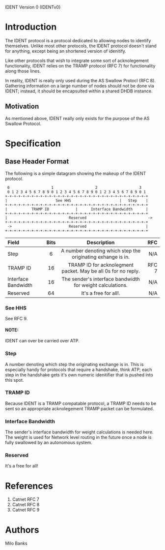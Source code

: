 IDENT Version 0 (IDENTv0)

# Introduction
The IDENT protocol is a protocol dedicated to allowing nodes to identify themselves. Unlike most other
protocols, the IDENT protocol doesn't stand for anything, except being an shortened version of idenitify.

Like other protocols that wish to integrate some sort of acknolegement functionality, IDENT relies on
the TRAMP protocol (RFC 7) for functionality along those lines.

In reality, IDENT is really only used during the AS Swallow Protocl (RFC 8). Gathering information on
a large number of nodes should not be done via IDENT; instead, it should be encapsulted within a shared
DHDB instance.

## Motivation
As mentioned above, IDENT really only exists for the purpose of the AS Swallow Protocol.

# Specification

## Base Header Format
The following is a simple datagram showing the makeup of the IDENT protocol.

~~~
 0                   1                   2                   3
 0 1 2 3 4 5 6 7 8 9 0 1 2 3 4 5 6 7 8 9 0 1 2 3 4 5 6 7 8 9 0 1
+-+-+-+-+-+-+-+-+-+-+-+-+-+-+-+-+-+-+-+-+-+-+-+-+-+-+-+-+-+-+-+-+
|                      See HHS                      |   Step    |
+-+-+-+-+-+-+-+-+-+-+-+-+-+-+-+-+-+-+-+-+-+-+-+-+-+-+-+-+-+-+-+-+
|           TRAMP ID            |      Interface Bandwidth      |
+-+-+-+-+-+-+-+-+-+-+-+-+-+-+-+-+-+-+-+-+-+-+-+-+-+-+-+-+-+-+-+-+
|                            Reserved                            ->
+-+-+-+-+-+-+-+-+-+-+-+-+-+-+-+-+-+-+-+-+-+-+-+-+-+-+-+-+-+-+-+-+
 ->                          Reserved                           |
+-+-+-+-+-+-+-+-+-+-+-+-+-+-+-+-+-+-+-+-+-+-+-+-+-+-+-+-+-+-+-+-+
~~~

| Field | Bits | Description | RFC |
| :---- | :--: | :---------: | --: |
| Step | 6 | A number denoting which step the originating exhange is in. | N/A |
| TRAMP ID | 16 | TRAMP ID for acknolegment packet. May be all 0s for no reply. | RFC 7 |
| Interface Bandwidth | 16 | The sender's interface bandwidth for weight calculations. | N/A |
| Reserved | 64 | It's a free for all!. | N/A |

### See HHS
See RFC 9.

#### NOTE:
IDENT can over be carried over ATP.

### Step
A number denoting which step the originating exchange is in. This is especially handy for protocols
that require a handshake, think ATP; each step in the handshake gets it's own numeric idenitifier
that is pushed into this spot.

### TRAMP ID
Because IDENT is a TRAMP compatable protocol, a TRAMP ID needs to be sent so an appropriate
acknolegement TRAMP packet can be formulated.

### Interface Bandwidth
The sender's interface bandwidth for weight calculations is needed here. The weight is used
for Network level routing in the future once a node is fully swallowed by an autonomous system.

### Reserved
It's a free for all!

# References
1. Catnet RFC 7
2. Catnet RFC 8
3. Catnet RFC 9

# Authors
Milo Banks

